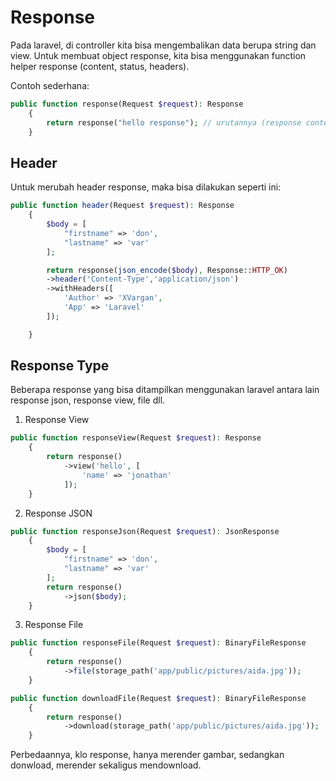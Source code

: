 # Response

Pada laravel, di controller kita bisa mengembalikan data berupa string dan view. Untuk membuat object response, kita bisa menggunakan function helper response (content, status, headers).

Contoh sederhana:

```php
public function response(Request $request): Response
    {
        return response("hello response"); // urutannya (response content, status, header)
    }
```
## Header
Untuk merubah header response, maka bisa dilakukan seperti ini:
```php
public function header(Request $request): Response
    {
        $body = [
            "firstname" => 'don',
            "lastname" => 'var'
        ];

        return response(json_encode($body), Response::HTTP_OK)
        ->header('Content-Type','application/json')
        ->withHeaders([
            'Author' => 'XVargan',
            'App' => 'Laravel'
        ]);

    }
```
## Response Type
Beberapa response yang bisa ditampilkan menggunakan laravel antara lain response json, response view, file dll.

1. Response View
```php
public function responseView(Request $request): Response
    {
        return response()
            ->view('hello', [
                'name' => 'jonathan'
            ]);
    }
```

2. Response JSON
```php
public function responseJson(Request $request): JsonResponse
    {
        $body = [
            "firstname" => 'don',
            "lastname" => 'var'
        ];
        return response()
            ->json($body);
    }
```
3. Response File
```php
public function responseFile(Request $request): BinaryFileResponse
    {
        return response()
            ->file(storage_path('app/public/pictures/aida.jpg'));
    }

public function downloadFile(Request $request): BinaryFileResponse
    {
        return response()
            ->download(storage_path('app/public/pictures/aida.jpg'));
    }
```
Perbedaannya, klo response, hanya merender gambar, sedangkan donwload, merender sekaligus mendownload. 

